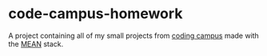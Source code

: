 # code-campus-homework

A project containing all of my small projects from <a href="http://www.codingcamp.us/">coding campus</a> made with the <a href="http://mean.io/">MEAN</a> stack.
